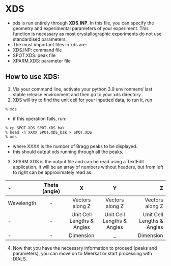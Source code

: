# XDS
- xds is run entirely through **XDS.INP**. In this file, you can specify the geometry and experimental parameters of your experiment. This function is necessary as most crystallographic experiments do not use standardised parameters.
- The most important files in xds are:
-   XDS.INP: command file
-   SPOT.XDS: peak file
-   XPARM.XDS: parameter file
## How to use XDS:
1. Via your command line, activate your python 3.9 environment/ last stable release environment and then go to your xds directory . 
2. XDS will try to find the unit cell for your inputted data, to run it, run 
```
% xds
```
- if this operation fails, run:
```
% cp SPOT.XDS SPOT.XDS_bak 
% head -n XXXX SPOT.XDS_bak > SPOT.XDS
% xds
```
- where XXXX is the number of Bragg peaks to be displayed. 
- this should output xds running through all the peaks. 

3. XPARM.XDS is the output file and can be read using a TextEdit application. It will be an array of numbers without headers, but from left to right can be approximately read as:

| - | Theta (angle) | X | Y | Z |
| :---         |     :---:      |   :---:    |   :---: | ---:
| Wavelength   | - | Vectors along Z     | Vectors along Z    | Vectors along Z   |
| - | - |  Unit Cell Lengths & Angles    | Unit Cell Lengths & Angles      | Unit Cell Lengths & Angles      |
| - | - | Dimension | _ | Dimension 

4. Now that you have the necessary information to proceed (peaks and parameters), you can move on to Meerkat or start processing with DIALS. 
